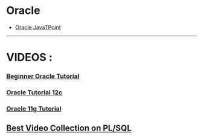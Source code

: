 # Oracle
* [Oracle JavaTPoint](https://www.javatpoint.com/oracle-tutorial)

---
# VIDEOS :

### [Beginner Oracle Tutorial](https://www.youtube.com/playlist?list=PLL_LQvNX4xKwbz1aJe0RofbT9YeJH9huQ)
### [Oracle Tutorial 12c](https://www.youtube.com/playlist?list=PLd3UqWTnYXOnQ5a990TUv7FJVzB2M7h2O)
### [Oracle 11g Tutorial](https://www.youtube.com/playlist?list=PLd3UqWTnYXOn8QxZMCkOGAlsf8E3CBYLw)


## [Best Video Collection on PL/SQL](https://www.youtube.com/channel/UCofhGV_j_4cVGa9R08MsuXQ/videos)

